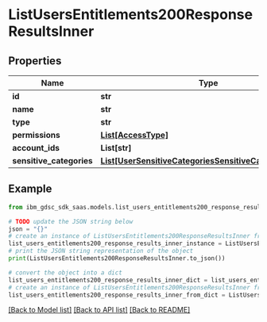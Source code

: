 # ListUsersEntitlements200ResponseResultsInner


## Properties

Name | Type | Description | Notes
------------ | ------------- | ------------- | -------------
**id** | **str** |  | 
**name** | **str** |  | 
**type** | **str** |  | 
**permissions** | [**List[AccessType]**](AccessType.md) |  | 
**account_ids** | **List[str]** |  | 
**sensitive_categories** | [**List[UserSensitiveCategoriesSensitiveCategoriesInner]**](UserSensitiveCategoriesSensitiveCategoriesInner.md) |  | 

## Example

```python
from ibm_gdsc_sdk_saas.models.list_users_entitlements200_response_results_inner import ListUsersEntitlements200ResponseResultsInner

# TODO update the JSON string below
json = "{}"
# create an instance of ListUsersEntitlements200ResponseResultsInner from a JSON string
list_users_entitlements200_response_results_inner_instance = ListUsersEntitlements200ResponseResultsInner.from_json(json)
# print the JSON string representation of the object
print(ListUsersEntitlements200ResponseResultsInner.to_json())

# convert the object into a dict
list_users_entitlements200_response_results_inner_dict = list_users_entitlements200_response_results_inner_instance.to_dict()
# create an instance of ListUsersEntitlements200ResponseResultsInner from a dict
list_users_entitlements200_response_results_inner_from_dict = ListUsersEntitlements200ResponseResultsInner.from_dict(list_users_entitlements200_response_results_inner_dict)
```
[[Back to Model list]](../README.md#documentation-for-models) [[Back to API list]](../README.md#documentation-for-api-endpoints) [[Back to README]](../README.md)


